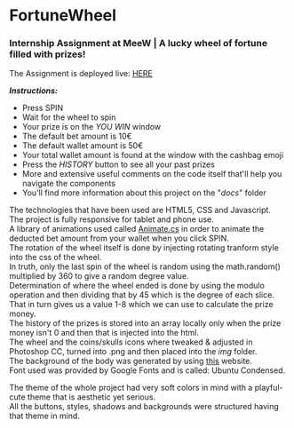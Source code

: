 # FortuneWheel
### Internship Assignment at MeeW | A lucky wheel of fortune filled with prizes!

The Assignment is deployed live: [HERE](https://onetuskedmario.github.io/FortuneWheel/)


***Instructions:***
- Press SPIN
- Wait for the wheel to spin
- Your prize is on the *YOU WIN* window
- The default bet amount is 10€
- The default wallet amount is 50€
- Your total wallet amount is found at the window with the cashbag emoji
- Press the *HISTORY* button to see all your past prizes
- More and extensive useful comments on the code itself that'll help you navigate the components
- You'll find more information about this project on the "*docs*" folder

The technologies that have been used are HTML5, CSS and Javascript.\
The project is fully responsive for tablet and phone use.\
A library of animations used called [Animate.cs](https://animate.style/) in order to animate the deducted bet amount from your wallet when you click SPIN.\
The rotation of the wheel itself is done by injecting rotating tranform style into the css of the wheel.\
In truth, only the last spin of the wheel is random using the math.random() multiplied by 360 to give a random degree value.\
Determination of where the wheel ended is done by using the modulo operation and then dividing that by 45 which is the degree of each slice.\
That in turn gives us a value 1-8 which we can use to calculate the prize money.\
The history of the prizes is stored into an array locally only when the prize money isn't 0 and then that is injected into the html.\
The wheel and the coins/skulls icons where tweaked & adjusted in Photoshop CC, turned into .png and then placed into the *img* folder.\
The background of the body was generated by using [this](https://www.magicpattern.design/tools/css-backgrounds) website.\
Font used was provided by Google Fonts and is called: Ubuntu Condensed.

The theme of the whole project had very soft colors in mind with a playful-cute theme that is aesthetic yet serious.\
All the buttons, styles, shadows and backgrounds were structured having that theme in mind.

